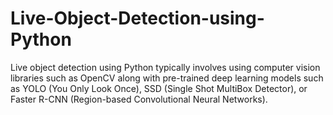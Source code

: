 # Live-Object-Detection-using-Python
Live object detection using Python typically involves using computer vision libraries such as OpenCV along with pre-trained deep learning models such as YOLO (You Only Look Once), SSD (Single Shot MultiBox Detector), or Faster R-CNN (Region-based Convolutional Neural Networks).

